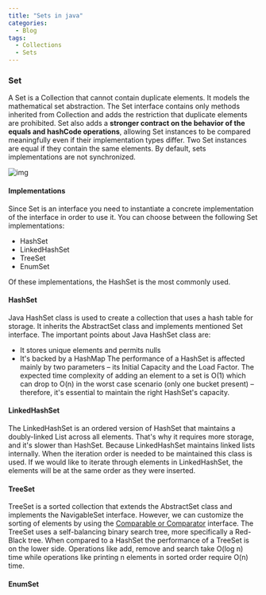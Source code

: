```yaml
---
title: "Sets in java"
categories:
  - Blog
tags:
  - Collections
  - Sets
---
```


### Set

A Set is a Collection that cannot contain duplicate elements. 
It models the mathematical set abstraction. 
The Set interface contains only methods inherited from Collection and adds the restriction that duplicate elements are prohibited. 
Set also adds a **stronger contract on the behavior of the equals and hashCode operations**, allowing Set instances to be compared meaningfully even if their implementation types differ. 
Two Set instances are equal if they contain the same elements. By default, sets implementations are not synchronized.


![img]({{site.url}}/assets/blog_images/2021-11-06-sets-in-java/java-set-implementation.png)

#### Implementations

Since Set is an interface you need to instantiate a concrete implementation of the interface in order to use it. You can choose between the following Set implementations: 

* HashSet
* LinkedHashSet
* TreeSet
* EnumSet

Of these implementations, the HashSet is the most commonly used.

#### HashSet

Java HashSet class is used to create a collection that uses a hash table for storage. It inherits the AbstractSet class and implements mentioned Set interface. 
The important points about Java HashSet class are:
* It stores unique elements and permits nulls
* It's backed by a HashMap
The performance of a HashSet is affected mainly by two parameters – its Initial Capacity and the Load Factor.
The expected time complexity of adding an element to a set is O(1) which can drop to O(n) in the worst case scenario (only one bucket present) – therefore, it's essential to maintain the right HashSet's capacity.



#### LinkedHashSet

The LinkedHashSet is an ordered version of HashSet that maintains a doubly-linked List across all elements. 
That's why it requires more storage, and it's slower than HashSet. Because LinkedHashSet maintains linked lists internally.
When the iteration order is needed to be maintained this class is used. 
If we would like to iterate through elements in LinkedHashSet, the elements will be at the same order as they were inserted.

#### TreeSet 

TreeSet is a sorted collection that extends the AbstractSet class and implements the NavigableSet interface.
However, we can customize the sorting of elements by using the [Comparable or Comparator](https://matthewonsoftware.com/blog/comparable-and-comparator-interfaces/) interface.
The TreeSet uses a self-balancing binary search tree, more specifically a Red-Black tree.
When compared to a HashSet the performance of a TreeSet is on the lower side. Operations like add, remove and search take O(log n) time while operations like printing n elements in sorted order require O(n) time.

#### EnumSet









